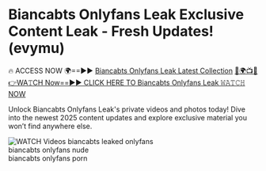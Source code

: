 # Biancabts Onlyfans Leak Exclusive Content Leak - Fresh Updates! (evymu)

🔥 ACCESS NOW 🌍==►► <a href="https://tinyurl.com/3fjeunct" rel="nofollow">Biancabts Onlyfans Leak Latest Collection</a></h3>
[🔴🌍📺📱👉WA𝚃CH Now==►► CLICK HERE TO Biancabts Onlyfans Leak 𝚆𝙰𝚃𝙲𝙷 NOW](https://tinyurl.com/3fjeunct)

Unlock Biancabts Onlyfans Leak's private videos and photos today! Dive into the newest 2025 content updates and explore exclusive material you won’t find anywhere else.


<a href="https://tinyurl.com/3fjeunct" rel="nofollow" data-target="animated-image.originalLink"><img src="https://camo.githubusercontent.com/8a4f000d20f83aca3bf7ec5f350d767afa0574a8a352519fd8cfa583a6f93a33/68747470733a2f2f692e696d6775722e636f6d2f644a486b345a712e676966" alt="WATCH Videos" data-canonical-src="https://i.imgur.com/dJHk4Zq.gif" style="max-width: 100%; display: inline-block;" data-target="animated-image.originalImage"></a>
biancabts leaked onlyfans<br>
biancabts onlyfans nude<br>
biancabts onlyfans porn